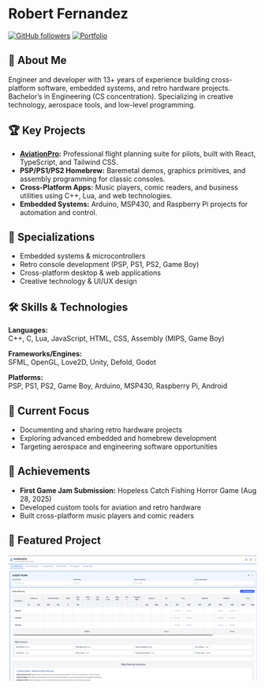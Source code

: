 # Robert Fernandez

[![GitHub followers](https://img.shields.io/github/followers/robfernan?label=Follow&style=social)](https://github.com/robfernan)
[![Portfolio](https://img.shields.io/badge/Portfolio-Online-blue)](https://robertfernandez.dev/)

## 🚀 About Me

Engineer and developer with 13+ years of experience building cross-platform software, embedded systems, and retro hardware projects. Bachelor’s in Engineering (CS concentration). Specializing in creative technology, aerospace tools, and low-level programming.

## 🏆 Key Projects

- **[AviationPro](https://github.com/robfernan/AviationPro):** Professional flight planning suite for pilots, built with React, TypeScript, and Tailwind CSS.
- **PSP/PS1/PS2 Homebrew:** Baremetal demos, graphics primitives, and assembly programming for classic consoles.
- **Cross-Platform Apps:** Music players, comic readers, and business utilities using C++, Lua, and web technologies.
- **Embedded Systems:** Arduino, MSP430, and Raspberry Pi projects for automation and control.

## 🧠 Specializations

- Embedded systems & microcontrollers
- Retro console development (PSP, PS1, PS2, Game Boy)
- Cross-platform desktop & web applications
- Creative technology & UI/UX design

## 🛠️ Skills & Technologies

**Languages:**  
C++, C, Lua, JavaScript, HTML, CSS, Assembly (MIPS, Game Boy)

**Frameworks/Engines:**  
SFML, OpenGL, Love2D, Unity, Defold, Godot

**Platforms:**  
PSP, PS1, PS2, Game Boy, Arduino, MSP430, Raspberry Pi, Android

## 🎯 Current Focus

- Documenting and sharing retro hardware projects
- Exploring advanced embedded and homebrew development
- Targeting aerospace and engineering software opportunities

## 🏅 Achievements

- **First Game Jam Submission:** Hopeless Catch Fishing Horror Game (Aug 28, 2025)
- Developed custom tools for aviation and retro hardware
- Built cross-platform music players and comic readers

## 📸 Featured Project

![AviationPro Screenshot](https://github.com/robfernan/AviationPro/raw/main/assets/screenshots/flightplan.png)
